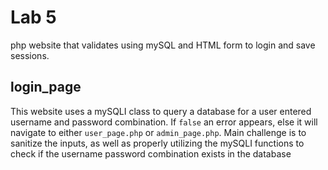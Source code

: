 # Lab 5
php website that validates using mySQL and HTML form to login and save sessions. 

## login_page
This website uses a mySQLI class to query a database for a user entered username and password combination. If `false` an error appears, else it will navigate to either `user_page.php` or `admin_page.php`. Main challenge is to sanitize the inputs, as well as properly utilizing the mySQLI functions to check if the username password combination exists in the database
